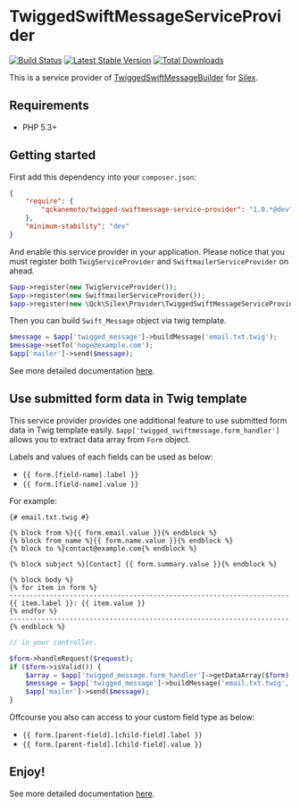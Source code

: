 # TwiggedSwiftMessageServiceProvider

[![Build Status](https://travis-ci.org/qckanemoto/TwiggedSwiftMessageServiceProvider.svg?branch=master)](https://travis-ci.org/qckanemoto/TwiggedSwiftMessageServiceProvider)
[![Latest Stable Version](https://poser.pugx.org/qckanemoto/twigged-swiftmessage-service-provider/v/stable.svg)](https://packagist.org/packages/qckanemoto/twigged-swiftmessage-service-provider)
[![Total Downloads](https://poser.pugx.org/qckanemoto/twigged-swiftmessage-service-provider/downloads.svg)](https://packagist.org/packages/qckanemoto/twigged-swiftmessage-service-provider)

This is a service provider of [TwiggedSwiftMessageBuilder](https://github.com/qckanemoto/TwiggedSwiftMessageBuilder) for [Silex](http://silex.sensiolabs.org/).

## Requirements

* PHP 5.3+

## Getting started

First add this dependency into your `composer.json`:

```json
{
    "require": {
        "qckanemoto/twigged-swiftmessage-service-provider": "1.0.*@dev"
    },
    "minimum-stability": "dev"
}
```

And enable this service provider in your application.
Please notice that you must register both `TwigServiceProvider` and `SwiftmailerServiceProvider` on ahead.

```php
$app->register(new TwigServiceProvider());
$app->register(new SwiftmailerServiceProvider());
$app->register(new \Qck\Silex\Provider\TwiggedSwiftMessageServiceProvider());
```

Then you can build `Swift_Message` object via twig template.

```php
$message = $app['twigged_message']->buildMessage('email.txt.twig');
$message->setTo('hoge@example.com');
$app['mailer']->send($message);
```

See more detailed documentation [here](https://github.com/qckanemoto/TwiggedSwiftMessageBuilder/blob/master/README.md).

## Use submitted form data in Twig template

This service provider provides one additional feature to use submitted form data in Twig template easily.
`$app['twigged_swiftmessage.form_handler']` allows you to extract data array from `Form` object.

Labels and values of each fields can be used as below:

 * `{{ form.[field-name].label }}`
 * `{{ form.[field-name].value }}`

For example:

```twig
{# email.txt.twig #}

{% block from %}{{ form.email.value }}{% endblock %}
{% block from_name %}{{ form.name.value }}{% endblock %}
{% block to %}contact@example.com{% endblock %}

{% block subject %}[Contact] {{ form.summary.value }}{% endblock %}

{% block body %}
{% for item in form %}
----------------------------------------------------------------------
{{ item.label }}: {{ item.value }}
{% endfor %}
----------------------------------------------------------------------
{% endblock %}
```

```php
// in your controller.

$form->handleRequest($request);
if ($form->isValid()) {
    $array = $app['twigged_message.form_handler']->getDataArray($form);
    $message = $app['twigged_message']->buildMessage('email.txt.twig', array('form' => $array));
    $app['mailer']->send($message);
}
```

Offcourse you also can access to your custom field type as below:

 * `{{ form.[parent-field].[child-field].label }}`
 * `{{ form.[parent-field].[child-field].value }}`

## Enjoy!

See more detailed documentation [here](https://github.com/qckanemoto/TwiggedSwiftMessageBuilder/blob/master/README.md).
